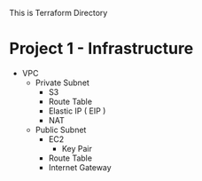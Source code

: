 This is Terraform Directory

# Project 1 - Infrastructure
- VPC
    - Private Subnet
        - S3
        - Route Table
        - Elastic IP ( EIP )
        - NAT
    - Public Subnet
        - EC2
            - Key Pair
        - Route Table
        - Internet Gateway

